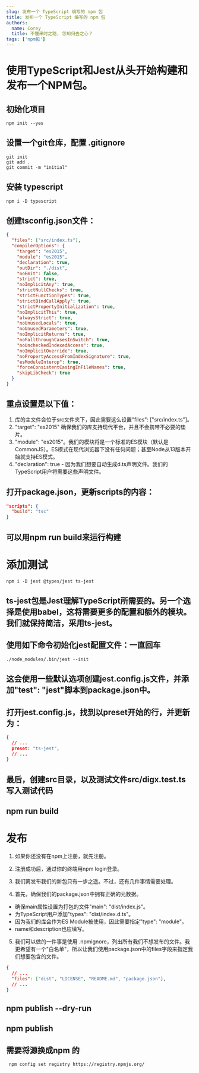 ```yaml
---
slug: 发布一个 TypeScript 编写的 npm 包
title: 发布一个 TypeScript 编写的 npm 包
authors:
  name: Corey
  title: 不懂来时之路, 怎知归去之心？
tags: ['npm包']
---
```


# 使用TypeScript和Jest从头开始构建和发布一个NPM包。

##  初始化项目

```shell
npm init --yes
```

## 设置一个git仓库，配置 .gitignore
```shell
git init
git add .
git commit -m "initial"
```

## 安装 typescript
```shell
npm i -D typescript
```

## 创建tsconfig.json文件：
```json
{
  "files": ["src/index.ts"],
  "compilerOptions": {
    "target": "es2015",
    "module": "es2015",
    "declaration": true,
    "outDir": "./dist",
    "noEmit": false,
    "strict": true,
    "noImplicitAny": true,
    "strictNullChecks": true,
    "strictFunctionTypes": true,
    "strictBindCallApply": true,
    "strictPropertyInitialization": true,
    "noImplicitThis": true,
    "alwaysStrict": true,
    "noUnusedLocals": true,
    "noUnusedParameters": true,
    "noImplicitReturns": true,
    "noFallthroughCasesInSwitch": true,
    "noUncheckedIndexedAccess": true,
    "noImplicitOverride": true,
    "noPropertyAccessFromIndexSignature": true,
    "esModuleInterop": true,
    "forceConsistentCasingInFileNames": true,
    "skipLibCheck": true
  }
}
```

## 重点设置是以下值：

1. 库的主文件会位于src文件夹下，因此需要这么设置"files": ["src/index.ts"]。
2. "target": "es2015" 确保我们的库支持现代平台，并且不会携带不必要的垫片。
3. "module": "es2015"。我们的模块将是一个标准的ES模块（默认是CommonJS）。ES模式在现代浏览器下没有任何问题；甚至Node从13版本开始就支持ES模式。
4. "declaration": true - 因为我们想要自动生成d.ts声明文件。我们的TypeScript用户将需要这些声明文件。

## 打开package.json，更新scripts的内容：
```json
"scripts": {
  "build": "tsc"
}
```

## 可以用npm run build来运行构建


# 添加测试
```shell
npm i -D jest @types/jest ts-jest
```

## ts-jest包是Jest理解TypeScript所需要的。另一个选择是使用babel，这将需要更多的配置和额外的模块。我们就保持简洁，采用ts-jest。

## 使用如下命令初始化jest配置文件：一直回车
```shell
./node_modules/.bin/jest --init
```

## 这会使用一些默认选项创建jest.config.js文件，并添加"test": "jest"脚本到package.json中。

## 打开jest.config.js，找到以preset开始的行，并更新为：
```json
{
  // ...
  preset: "ts-jest",
  // ...
}
```

## 最后，创建src目录，以及测试文件src/digx.test.ts  写入测试代码

## npm run build

# 发布

1. 如果你还没有在npm上注册，就先注册。

2. 注册成功后，通过你的终端用npm login登录。

3. 我们离发布我们的新包只有一步之遥。不过，还有几件事情需要处理。

4. 首先，确保我们的package.json中拥有正确的元数据。

- 确保main属性设置为打包的文件"main": "dist/index.js"。
- 为TypeScript用户添加"types": "dist/index.d.ts"。
- 因为我们的库会作为ES Module被使用，因此需要指定"type": "module"。
- name和description也应填写。

5. 我们可以做的一件事是使用 .npmignore，列出所有我们不想发布的文件。我更希望有一个"白名单"，所以让我们使用package.json中的files字段来指定我们想要包含的文件。

```json
{
  // ...
  "files": ["dist", "LICENSE", "README.md", "package.json"],
  // ...
}
```

## npm publish --dry-run

## npm publish

## 需要将源换成npm 的
```shell
 npm config set registry https://registry.npmjs.org/
```